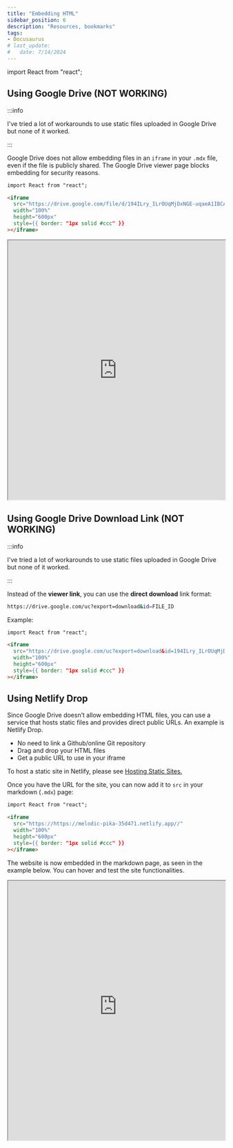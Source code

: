 ```yaml
---
title: "Embedding HTML"
sidebar_position: 6
description: "Resources, bookmarks"
tags: 
- Docusaurus
# last_update:
#   date: 7/14/2024
---
```


import React from "react";


## Using Google Drive (NOT WORKING)

:::info 

I've tried a lot of workarounds to use static files uploaded in Google Drive but none of it worked.

:::

Google Drive does not allow embedding files in an `iframe` in your `.mdx` file, even if the file is publicly shared. The Google Drive viewer page blocks embedding for security reasons.

```html
import React from "react";

<iframe
  src="https://drive.google.com/file/d/194ILry_ILrOUqMjDxNGE-uqaeA1IBCAA/view"
  width="100%" 
  height="600px" 
  style={{ border: "1px solid #ccc" }}
></iframe>
```

<iframe
  src="https://drive.google.com/file/d/194ILry_ILrOUqMjDxNGE-uqaeA1IBCAA/view"
  width="100%"
  height="600px"
  style={{ border: "1px solid #ccc" }}
></iframe>


## Using Google Drive Download Link (NOT WORKING)

:::info 

I've tried a lot of workarounds to use static files uploaded in Google Drive but none of it worked.

:::


Instead of the **viewer link**, you can use the **direct download** link format:

```bash
https://drive.google.com/uc?export=download&id=FILE_ID
```

Example:

```html
import React from "react";

<iframe
  src="https://drive.google.com/uc?export=download&id=194ILry_ILrOUqMjDxNGE-uqaeA1IBCAA"
  width="100%" 
  height="600px" 
  style={{ border: "1px solid #ccc" }}
></iframe>
```

## Using Netlify Drop 

Since Google Drive doesn’t allow embedding HTML files, you can use a service that hosts static files and provides direct public URLs. An example is Netlify Drop.

- No need to link a Github/online Git repository 
- Drag and drop your HTML files
- Get a public URL to use in your iframe

To host a static site in Netlify, please see [Hosting Static Sites.](/docs/001-Personal-Notes/010-Productivity/050-Hosting-Static-Sites.md)

Once you have the URL for the site, you can now add it to `src` in your markdown (`.mdx`) page:

```html
import React from "react";

<iframe
  src="https://https://melodic-pika-35d471.netlify.app//"
  width="100%"
  height="600px"
  style={{ border: "1px solid #ccc" }}
></iframe>
```

The website is now embedded in the markdown page, as seen in the example below. You can hover and test the site functionalities.

<iframe
  src="https://melodic-pika-35d471.netlify.app//"
  width="100%"
  height="600px"
  style={{ border: "1px solid #ccc" }}
></iframe>

